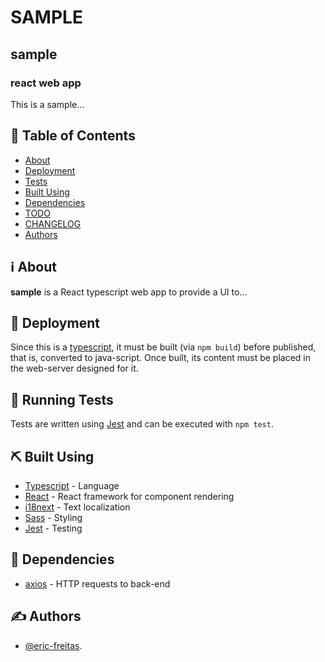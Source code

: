 # SAMPLE

## sample

### react web app

This is a sample...

## 📝 Table of Contents

- [About](#about)
- [Deployment](#deployment)
- [Tests](#running-tests)
- [Built Using](#built-using)
- [Dependencies](#dependencies)
- [TODO](./TODO.md)
- [CHANGELOG](./CHANGELOG.md)
- [Authors](#authors)

## ℹ️ About

**sample** is a React typescript web app to provide a UI to...

## 🚀 Deployment

Since this is a [typescript](https://www.typescriptlang.org/), it must be built (via `npm build`) before published, that is, converted to java-script. Once built, its content must be placed in the web-server designed for it.

## 🔧 Running Tests

Tests are written using [Jest](https://jestjs.io/) and can be executed with `npm test`.

## ⛏️ Built Using

- [Typescript](https://www.typescriptlang.org/) - Language
- [React](https://reactjs.org/) - React framework for component rendering
- [i18next](https://www.i18next.com/) - Text localization
- [Sass](https://sass-lang.com/) - Styling
- [Jest](https://jestjs.io/) - Testing

## 📍 Dependencies

- [axios](https://www.npmjs.com/package/axios) - HTTP requests to back-end

## ✍️ Authors

- [@eric-freitas](https://github.com/eric-freitas).
